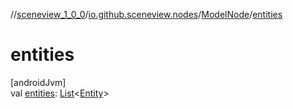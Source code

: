 //[sceneview_1_0_0](../../../index.md)/[io.github.sceneview.nodes](../index.md)/[ModelNode](index.md)/[entities](entities.md)

# entities

[androidJvm]\
val [entities](entities.md): [List](https://kotlinlang.org/api/latest/jvm/stdlib/kotlin.collections/-list/index.html)&lt;[Entity](../../io.github.sceneview/index.md#1934583341%2FClasslikes%2F-602047187)&gt;
